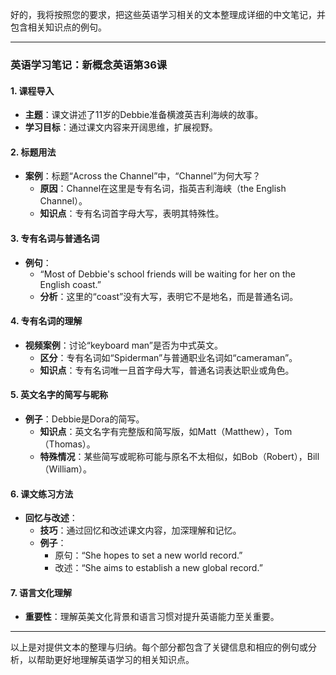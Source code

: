 好的，我将按照您的要求，把这些英语学习相关的文本整理成详细的中文笔记，并包含相关知识点的例句。

---

### 英语学习笔记：新概念英语第36课

#### 1. 课程导入
- **主题**：课文讲述了11岁的Debbie准备横渡英吉利海峡的故事。
- **学习目标**：通过课文内容来开阔思维，扩展视野。

#### 2. 标题用法
- **案例**：标题“Across the Channel”中，“Channel”为何大写？
  - **原因**：Channel在这里是专有名词，指英吉利海峡（the English Channel）。
  - **知识点**：专有名词首字母大写，表明其特殊性。

#### 3. 专有名词与普通名词
- **例句**：
  - “Most of Debbie's school friends will be waiting for her on the English coast.”
  - **分析**：这里的“coast”没有大写，表明它不是地名，而是普通名词。

#### 4. 专有名词的理解
- **视频案例**：讨论“keyboard man”是否为中式英文。
  - **区分**：专有名词如“Spiderman”与普通职业名词如“cameraman”。
  - **知识点**：专有名词唯一且首字母大写，普通名词表达职业或角色。

#### 5. 英文名字的简写与昵称
- **例子**：Debbie是Dora的简写。
  - **知识点**：英文名字有完整版和简写版，如Matt（Matthew），Tom（Thomas）。
  - **特殊情况**：某些简写或昵称可能与原名不太相似，如Bob（Robert），Bill（William）。

#### 6. 课文练习方法
- **回忆与改述**：
  - **技巧**：通过回忆和改述课文内容，加深理解和记忆。
  - **例子**：
    - 原句：“She hopes to set a new world record.”
    - 改述：“She aims to establish a new global record.”

#### 7. 语言文化理解
- **重要性**：理解英美文化背景和语言习惯对提升英语能力至关重要。

---

以上是对提供文本的整理与归纳。每个部分都包含了关键信息和相应的例句或分析，以帮助更好地理解英语学习的相关知识点。